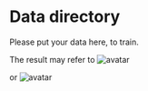 # Data directory

Please put your data here, to train.

The result may refer to ![avatar](https://s1.ax1x.com/2020/05/29/tuzer8.png)

or ![avatar](https://s1.ax1x.com/2020/05/29/tuzer8.png)
